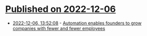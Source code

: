 # [Published on 2022-12-06](index.md)

* [2022-12-06, 13:52:08](https://news.ycombinator.com/item?id=33879690) - [Automation enables founders to grow companies with fewer and fewer employees](https://twitter.com/paulg/status/1600119268858744832)
